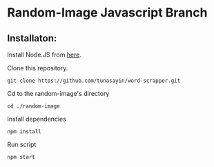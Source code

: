 # Random-Image Javascript Branch

## Installaton:

Install Node.JS from [here](https://nodejs.org/en/).<br>

Clone this repository.

```
git clone https://github.com/tunasayin/word-scrapper.git
```

Cd to the random-image's directory

```
cd ./random-image
```

Install dependencies

```
npm install
```

Run script

```
npm start
```

